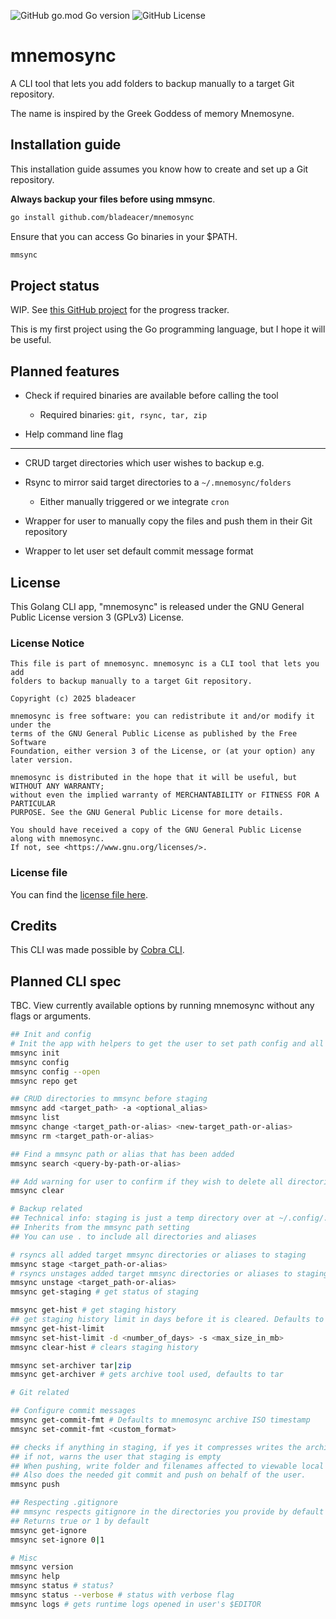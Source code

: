 ![GitHub go.mod Go version](https://img.shields.io/github/go-mod/go-version/bladeacer/mnemosync?style=for-the-badge&logo=go)
![GitHub License](https://img.shields.io/github/license/bladeacer/mnemosync?style=for-the-badge)

# mnemosync

A CLI tool that lets you add folders to backup manually to a target Git repository.

The name is inspired by the Greek Goddess of memory Mnemosyne.

## Installation guide

This installation guide assumes you know how to create and set up a Git repository.

**Always backup your files before using mmsync**.

```bash
go install github.com/bladeacer/mnemosync
```

Ensure that you can access Go binaries in your $PATH.

```bash
mmsync
```

## Project status
WIP. See [this GitHub project](https://github.com/users/bladeacer/projects/3) for
the progress tracker.

This is my first project using the Go programming language, but I hope it will
be useful.

## Planned features
- Check if required binaries are available before calling the tool
  - Required binaries: `git, rsync, tar, zip`

- Help command line flag
___
- CRUD target directories which user wishes to backup e.g.

- Rsync to mirror said target directories to a `~/.mnemosync/folders`
  - Either manually triggered or we integrate `cron`
- Wrapper for user to manually copy the files and push them in their Git repository

- Wrapper to let user set default commit message format

## License

This Golang CLI app, "mnemosync" is released under the GNU General Public
License version 3 (GPLv3) License.

### License Notice

```
This file is part of mnemosync. mnemosync is a CLI tool that lets you add
folders to backup manually to a target Git repository. 

Copyright (c) 2025 bladeacer

mnemosync is free software: you can redistribute it and/or modify it under the
terms of the GNU General Public License as published by the Free Software
Foundation, either version 3 of the License, or (at your option) any later version.

mnemosync is distributed in the hope that it will be useful, but WITHOUT ANY WARRANTY;
without even the implied warranty of MERCHANTABILITY or FITNESS FOR A PARTICULAR
PURPOSE. See the GNU General Public License for more details.

You should have received a copy of the GNU General Public License along with mnemosync.
If not, see <https://www.gnu.org/licenses/>. 
```

### License file

You can find the [license file here](./LICENSE).

## Credits

This CLI was made possible by [Cobra CLI](https://github.com/spf13/cobra).

## Planned CLI spec

TBC. View currently available options by running mnemosync without any flags or arguments.

```bash
## Init and config
# Init the app with helpers to get the user to set path config and all
mmsync init 
mmsync config
mmsync config --open
mmsync repo get

## CRUD directories to mmsync before staging
mmsync add <target_path> -a <optional_alias>
mmsync list
mmsync change <target_path-or-alias> <new-target_path-or-alias>
mmsync rm <target_path-or-alias>

## Find a mmsync path or alias that has been added
mmsync search <query-by-path-or-alias>

## Add warning for user to confirm if they wish to delete all directories they added
mmsync clear

# Backup related
## Technical info: staging is just a temp directory over at ~/.config/.mmsync/staging.
## Inherits from the mmsync path setting
## You can use . to include all directories and aliases

# rsyncs all added target mmsync directories or aliases to staging 
mmsync stage <target_path-or-alias> 
# rsyncs unstages added target mmsync directories or aliases to staging 
mmsync unstage <target_path-or-alias> 
mmsync get-staging # get status of staging

mmsync get-hist # get staging history
## get staging history limit in days before it is cleared. Defaults to 7 days and a max of 1024 MB
mmsync get-hist-limit 
mmsync set-hist-limit -d <number_of_days> -s <max_size_in_mb>
mmsync clear-hist # clears staging history

mmsync set-archiver tar|zip
mmsync get-archiver # gets archive tool used, defaults to tar

# Git related

## Configure commit messages
mmsync get-commit-fmt # Defaults to mnemosync archive ISO timestamp
mmsync set-commit-fmt <custom_format>

## checks if anything in staging, if yes it compresses writes the archive file over to be pushed
## if not, warns the user that staging is empty
## When pushing, write folder and filenames affected to viewable local db as part of staging history
## Also does the needed git commit and push on behalf of the user.
mmsync push 

## Respecting .gitignore
## mmsync respects gitignore in the directories you provide by default
## Returns true or 1 by default
mmsync get-ignore 
mmsync set-ignore 0|1

# Misc
mmsync version
mmsync help
mmsync status # status?
mmsync status --verbose # status with verbose flag
mmsync logs # gets runtime logs opened in user's $EDITOR
```
